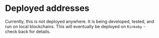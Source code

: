 # Deployed addresses

Currently, this is not deployed anywhere. It is being developed, tested, and run on local blockchains. This will eventually be deployed on `Rinkeby` - check back for details.
